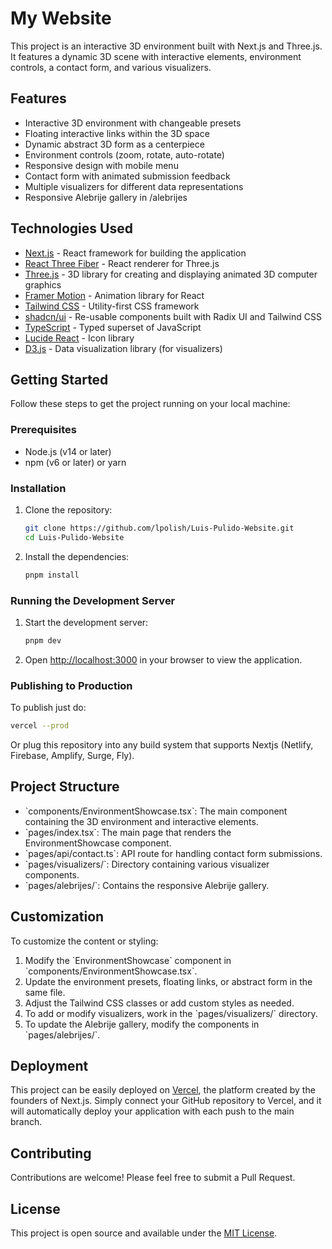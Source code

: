 # My Website

This project is an interactive 3D environment built with Next.js and Three.js. It features a dynamic 3D scene with interactive elements, environment controls, a contact form, and various visualizers.

## Features

- Interactive 3D environment with changeable presets
- Floating interactive links within the 3D space
- Dynamic abstract 3D form as a centerpiece
- Environment controls (zoom, rotate, auto-rotate)
- Responsive design with mobile menu
- Contact form with animated submission feedback
- Multiple visualizers for different data representations
- Responsive Alebrije gallery in /alebrijes

## Technologies Used

- [Next.js](https://nextjs.org/) - React framework for building the application
- [React Three Fiber](https://docs.pmnd.rs/react-three-fiber) - React renderer for Three.js
- [Three.js](https://threejs.org/) - 3D library for creating and displaying animated 3D computer graphics
- [Framer Motion](https://www.framer.com/motion/) - Animation library for React
- [Tailwind CSS](https://tailwindcss.com/) - Utility-first CSS framework
- [shadcn/ui](https://ui.shadcn.com/) - Re-usable components built with Radix UI and Tailwind CSS
- [TypeScript](https://www.typescriptlang.org/) - Typed superset of JavaScript
- [Lucide React](https://lucide.dev/) - Icon library
- [D3.js](https://d3js.org/) - Data visualization library (for visualizers)

## Getting Started

Follow these steps to get the project running on your local machine:

### Prerequisites

- Node.js (v14 or later)
- npm (v6 or later) or yarn

### Installation

1. Clone the repository:

   ```bash
   git clone https://github.com/lpolish/Luis-Pulido-Website.git
   cd Luis-Pulido-Website
   ```

2. Install the dependencies:

   ```bash
   pnpm install
   ```

### Running the Development Server

1. Start the development server:

   ```bash
   pnpm dev
   ```

2. Open [http://localhost:3000](http://localhost:3000) in your browser to view the application.

### Publishing to Production

To publish just do:

```bash
vercel --prod
```

Or plug this repository into any build system that supports Nextjs (Netlify, Firebase, Amplify, Surge, Fly).

## Project Structure

- \`components/EnvironmentShowcase.tsx\`: The main component containing the 3D environment and interactive elements.
- \`pages/index.tsx\`: The main page that renders the EnvironmentShowcase component.
- \`pages/api/contact.ts\`: API route for handling contact form submissions.
- \`pages/visualizers/\`: Directory containing various visualizer components.
- \`pages/alebrijes/\`: Contains the responsive Alebrije gallery.

## Customization

To customize the content or styling:

1. Modify the \`EnvironmentShowcase\` component in \`components/EnvironmentShowcase.tsx\`.
2. Update the environment presets, floating links, or abstract form in the same file.
3. Adjust the Tailwind CSS classes or add custom styles as needed.
4. To add or modify visualizers, work in the \`pages/visualizers/\` directory.
5. To update the Alebrije gallery, modify the components in \`pages/alebrijes/\`.

## Deployment

This project can be easily deployed on [Vercel](https://vercel.com/), the platform created by the founders of Next.js. Simply connect your GitHub repository to Vercel, and it will automatically deploy your application with each push to the main branch.

## Contributing

Contributions are welcome! Please feel free to submit a Pull Request.

## License

This project is open source and available under the [MIT License](LICENSE).
